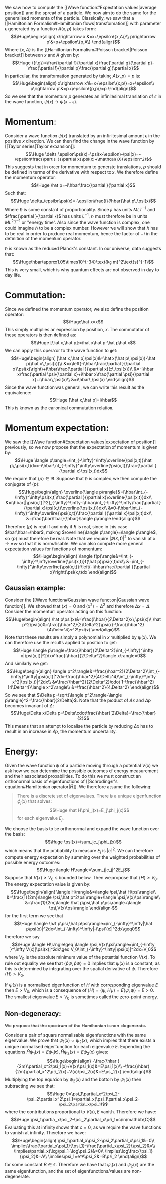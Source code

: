 
We saw how to compute the [[Wave function#Expectation values|average position]] and the spread of a particle. We now aim to do the same for the generalised momenta of the particle. Classically, we saw that a [[Hamiltonian Formalism#Hamiltonian flows|transformation]] with parameter $\epsilon$ generated by a function $A(x,p)$ takes form:$$\Huge\begin{align}
x\rightarrow x'&=x+\epsilon\{x,A\}\\
p\rightarrow p'&=p+\epsilon\{p,A\}
\end{align}$$Where $\{x,A\}$ is the [[Hamiltonian Formalism#Poisson bracket|Poisson bracket]] between $x$ and $A$ given by:$$\Huge \{f,g\}=\frac{\partial f}{\partial x}\frac{\partial g}{\partial p}-\frac{\partial f}{\partial p}\frac{\partial g}{\partial x}$$In particular, the transformation generated by taking $A(x,p)=p$ is:$$\Huge\begin{align}
x\rightarrow x'&=x+\epsilon\{x,p\}=x+\epsilon\\
p\rightarrow p'&=p+\epsilon\{p,p\}=p
\end{align}$$So we see that the momentum $p$ generates an infinitesimal translation of $\epsilon$ in the wave function, $\psi(x)\rightarrow\psi(x-\epsilon)$.

# Momentum:

Consider a wave function $\psi(x)$ translated by an infinitesimal amount $\epsilon$ in the positive $x$ direction. We can then find the change in the wave function by [[Taylor series|Taylor expansion]]:$$\Huge \delta_\epsilon\psi(x)=\psi(x-\epsilon)-\psi(x)=-\epsilon\frac{\partial }{\partial x}\psi(x)+\mathcal{O}(\epsilon^2)$$This suggests that in order for momentum to generate translations, $p$ should be defined in terms of the derivative with respect to $x$. We therefore define the momentum operator:$$\Huge \hat p=-i\hbar\frac{\partial }{\partial x}$$Such that:$$\Huge \delta_\epsilon\psi(x)=-\epsilon\frac{i}{\hbar}\hat p\,\psi(x)$$Where $\hbar$ is some constant of proportionality. Since $p$ has units $MLT^{-1}$ and $\frac{\partial }{\partial x}$ has units $L^{-1}$, $\hbar$ must therefore be in units $ML^2T^{-1}$ or "energy time". Also since the wave function is complex, one could imagine $\hbar$ to be a complex number. However we will show that $\hbar$ has to be real in order to produce real momentum, hence the factor of $-i$ in the definition of the momentum operator. 

$\hbar$ is known as the reduced Planck's constant. In our universe, data suggests that:$$\Huge\hbar\approx1.05\times10^{-34}\text{kg m}^2\text{s}^{-1}$$This is very small, which is why quantum effects are not observed in day to day life.

# Commutation:

Since we defined the momentum operator, we also define the position operator:$$\Huge\hat x=x$$This simply multiplies an expression by position, $x$. The commutator of these operators is then defined as:$$\Huge [\hat x,\hat p]:=\hat x\hat p-\hat p\hat x$$We can apply this operator to the wave function to get:$$\Huge\begin{align}
[\hat x,\hat p]\psi(x)&=\hat x(\hat p\,\psi(x))-\hat p(\hat x\,\psi(x))\\
&=x\left(-i\hbar\frac{\partial }{\partial x}\psi(x)\right)+i\hbar\frac{\partial }{\partial x}(x\,\psi(x))\\
&=-i\hbar x\frac{\partial \psi}{\partial x}+i\hbar x\frac{\partial \psi}{\partial x}+i\hbar\,\psi(x)\\
&=i\hbar\,\psi(x)
\end{align}$$Since the wave function was general, we can write this result as the equivalence:$$\Huge [\hat x,\hat p]=i\hbar$$This is known as the canonical commutation relation.

# Momentum expectation:

We saw the [[Wave function#Expectation values|expectation of position]] previously, so we now propose that the expectation of momentum is given by:$$\Huge \langle p\rangle=\int_{-\infty}^\infty\overline{\psi(x,t)}\hat p\,\psi(x,t)dx=-i\hbar\int_{-\infty}^\infty\overline{\psi(x,t)}\frac{\partial }{\partial x}\psi(x,t)dx$$We require that $\langle p\rangle\in\Re$. Suppose that $\hbar$ is complex, we then compute the conjugate of $\langle p\rangle$:$$\Huge\begin{align}
\overline{\langle p\rangle}&=i\hbar\int_{-\infty}^\infty\psi(x,t)\frac{\partial }{\partial x}\overline{\psi(x,t)}dx\\
&=i\hbar[|\psi(x,t)|^2]_{-\infty}^\infty-i\hbar\int_{-\infty}^\infty\frac{\partial }{\partial x}\psi(x,t)\overline{\psi(x,t)}dx\\
&=0-i\hbar\int_{-\infty}^\infty\overline{\psi(x,t)}\frac{\partial }{\partial x}\psi(x,t)dx\\
&=\frac{\bar\hbar}{\hbar}\langle p\rangle
\end{align}$$Therefore $\langle p\rangle$ is real if and only if $\hbar$ is real, since in this case $\bar\hbar=\hbar$, making $\overline{\langle p\rangle}=\langle p\rangle$, so $\langle p\rangle$ must therefore be real. Note that we require $|\psi(x,t)|^2$ to vanish at $x\to\pm\infty$ so that it is normalisable. We can also compute more general expectation values for functions of momentum:$$\Huge\begin{align}
\langle f(p)\rangle&=\int_{-\infty}^\infty\overline{\psi(x,t)}f(\hat p)\psi(x,t)dx\\
&=\int_{-\infty}^\infty\overline{\psi(x,t)}f\left(-i\hbar\frac{\partial }{\partial x}\right)\psi(x,t)dx
\end{align}$$
## Gaussian example:

Consider the [[Wave function#Gaussian wave function|Gaussian wave function]]. We showed that $\langle x\rangle=0$ and $\langle x^2\rangle=\Delta^2$ and therefore $\Delta x=\Delta$. Consider the momentum operator acting on this function:$$\Huge\begin{align}
\hat p\psi(x)&=\frac{i\hbar}{2\Delta^2}x\,\psi(x)\\
\hat p^2\psi(x)&=\frac{\hbar^2}{2\Delta^2}\psi(x)-\frac{\hbar^2}{4\Delta^4}x^2\psi(x)
\end{align}$$Note that these results are simply a polynomial in $x$ multiplied by $\psi(x)$. We can therefore use the results applied to position to get:$$\Huge \langle p\rangle=\frac{i\hbar}{2\Delta^2}\int_{-\infty}^\infty x|\psi(x,t)|^2dx=\frac{i\hbar}{2\Delta^2}\langle x\rangle=0$$And similarly we get:$$\Huge\begin{align}
\langle p^2\rangle&=\frac{\hbar^2}{2\Delta^2}\int_{-\infty}^\infty|\psi(x,t)|^2dx-\frac{\hbar^2}{4\Delta^4}\int_{-\infty}^\infty x^2|\psi(x,t)|^2dx\\
&=\frac{\hbar^2}{2\Delta^2}\cdot 1-\frac{\hbar^2}{4\Delta^4}\langle x^2\rangle\\
&=\frac{\hbar^2}{4\Delta^2}
\end{align}$$So we see that $\Delta p=\sqrt{\langle p^2\rangle-\langle p\rangle}^2=\frac{\hbar}{2\Delta}$. Note that the product of $\Delta x$ and $\Delta p$ becomes invariant of $\Delta$:$$\Huge\Delta x\Delta p=\Delta\cdot\frac{\hbar}{2\Delta}=\frac{\hbar}{2}$$This means that an attempt to localise the particle by reducing $\Delta x$ has to result in an increase in $\Delta p$, the momentum uncertainty.

# Energy:

Given the wave function $\psi$ of a particle moving through a potential $V(x)$ we ask how we can determine the possible outcomes of energy measurement and their associated probabilities. To do this we must construct an orthonormal basis of eigenfunctions of [[Schrodinger's equation#Hamiltonian operator|$\hat H$]]. We therefore assume the following:
> There is a discrete set of eigenvalues.
> There is a unique eigenfunction $\phi_j(x)$ that solves:$$\Huge \hat H\phi_j(x)=E_j\phi_j(x)$$for each eigenvalue $E_j$.

We choose the basis to be orthonormal and expand the wave function over the basis:$$\Huge \psi(x)=\sum_jc_j\phi_j(x)$$which means that the probability to measure $E_j$ is $|c_j|^2$. We can therefore compute energy expectation by summing over the weighted probabilities of possible energy outcomes:$$\Huge \langle H\rangle=\sum_j|c_j|^2E_j$$
Suppose that $V(x)\geq V_0$ is bounded below. Then we propose that $\langle H\rangle\geq V_0$. The energy expectation value is given by:$$\Huge\begin{align}
\langle H\rangle&=\langle \psi,\hat H\psi\rangle\\
&=\frac{1}{2m}\langle \psi,\hat p^2\psi\rangle+\langle \psi,V(x)\psi\rangle\\
&=\frac{1}{2m}\langle \hat p\psi,\hat p\psi\rangle+\langle \psi,V(x)\psi\rangle
\end{align}$$for the first term we see that$$\Huge \langle \hat p\psi,\hat p\psi\rangle=\int_{-\infty}^\infty|\hat p\psi(x)|^2dx=\int_{-\infty}^\infty|-i\psi'(x)|^2dx\geq0$$therefore we say$$\Huge \langle H\rangle\geq \langle \psi,V(x)\psi\rangle=\int_{-\infty }^\infty V(x)|\psi(x)|^2dx\geq V_0\int_{-\infty}^\infty|\psi(x)|^2dx=V_0$$where $V_0$ is the absolute minimum value of the potential function $V(x)$. To rule out equality we see that $\langle \hat p\psi,\hat p\psi\rangle=0$ implies that $\psi(x)$ is a constant, as this is determined by integrating over the spatial derivative of $\psi$. Therefore $\langle H\rangle>V_0$.

If $\psi(x)$ is a normalised eigenfunction of $H$ with corresponding eigenvalue $E$ then $E>V_0$, which is a consequence of $\langle H\rangle=\langle \psi,H\psi\rangle=E \langle \psi,\psi\rangle=E>0$. The smallest eigenvalue $E>V_0$ is sometimes called the zero-point energy.

## Non-degeneracy:
We propose that the spectrum of the Hamiltonian is non-degenerate. 

Consider a pair of square normalisable eigenfunctions with the same eigenvalue. We prove that $\psi_1(x)\propto\psi_2(x)$, which implies that there exists a unique normalised eigenfunction for each eigenvalue $E$. Expending the equations $\hat H\psi_1(x)=E\psi_1(x),\hat H\psi_2(x)=E\psi_2(x)$ gives:$$\Huge\begin{align}
-\frac{\hbar }{2m}\partial_x^2\psi_1(x)+V(x)\psi_1(x)&=E\psi_1(x)\\
-\frac{\hbar}{2m}\partial_x^2\psi_2(x)+V(x)\psi_2(x)&=E\psi_2(x)
\end{align}$$Multiplying the top equation by $\psi_2(x)$ and the bottom by $\psi_1(x)$ then subtracting we see that:$$\Huge 0=\psi_1\partial_x^2\psi_2-\psi_2\partial_x^2\psi_1=\partial_x(\psi_1\partial_x\psi_2-\psi_2\partial_x\psi_1)$$where the contributions proportional to $V(x),E$ vanish. Therefore we have:$$\Huge \psi_1\partial_x\psi_2-\psi_2\partial_x\psi_1=c\in\mathbb{C}$$Evaluating this at infinity shows that $c=0$, as we require the wave functions to vanish at infinity. Therefore we have:$$\Huge\begin{align}
\psi_1\partial_x\psi_2-\psi_2\partial_x\psi_1&=0\\
\implies\frac{\partial_x\psi_1}{\psi_1}-\frac{\partial_x\psi_2}{\psi_2}&=\\
\implies\partial_x(\log\psi_1-\log\psi_2)&=0\\
\implies\log\frac{\psi_1}{\psi_2}&=A\\
\implies\psi_1=e^A\psi_2&=B\psi_2
\end{align}$$for some constant $B\in\mathbb{C}$. Therefore we have that $\psi_1(x)$ and $\psi_2(x)$ are the same eigenfunction, and the set of eigenfunctions/values are non-degenerate.